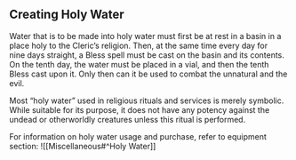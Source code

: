 ## Creating Holy Water
Water that is to be made into holy water must first be at rest in a basin in a place holy to the Cleric’s religion. Then, at the same time every day for nine days straight, a Bless spell must be cast on the basin and its contents. On the tenth day, the water must be placed in a vial, and then the tenth Bless cast upon it. Only then can it be used to combat the unnatural and the evil.

Most “holy water” used in religious rituals and services is merely symbolic. While suitable for its purpose, it does not have any potency against the undead or otherworldly creatures unless this ritual is performed.

For information on holy water usage and purchase, refer to equipment section:
![[Miscellaneous#^Holy Water]]
